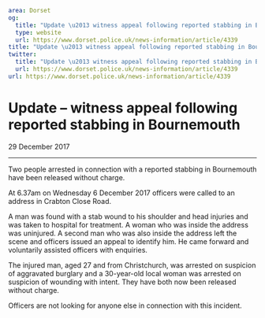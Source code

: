 ```yaml
area: Dorset
og:
  title: "Update \u2013 witness appeal following reported stabbing in Bournemouth"
  type: website
  url: https://www.dorset.police.uk/news-information/article/4339
title: "Update \u2013 witness appeal following reported stabbing in Bournemouth |"
twitter:
  title: "Update \u2013 witness appeal following reported stabbing in Bournemouth"
  url: https://www.dorset.police.uk/news-information/article/4339
url: https://www.dorset.police.uk/news-information/article/4339
```

# Update – witness appeal following reported stabbing in Bournemouth

29 December 2017

* * *

Two people arrested in connection with a reported stabbing in Bournemouth have been released without charge.

At 6.37am on Wednesday 6 December 2017 officers were called to an address in Crabton Close Road.

A man was found with a stab wound to his shoulder and head injuries and was taken to hospital for treatment. A woman who was inside the address was uninjured. A second man who was also inside the address left the scene and officers issued an appeal to identify him. He came forward and voluntarily assisted officers with enquiries.

The injured man, aged 27 and from Christchurch, was arrested on suspicion of aggravated burglary and a 30-year-old local woman was arrested on suspicion of wounding with intent. They have both now been released without charge.

Officers are not looking for anyone else in connection with this incident.
